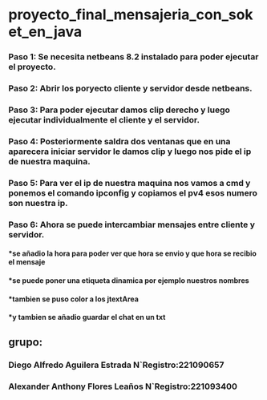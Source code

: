 # proyecto_final_mensajeria_con_soket_en_java
### Paso 1: Se necesita netbeans 8.2 instalado para poder ejecutar el proyecto.
### Paso 2: Abrir los poryecto cliente y servidor desde netbeans.
### Paso 3: Para poder ejecutar damos clip derecho y luego ejecutar individualmente el cliente y el servidor.
### Paso 4: Posteriormente saldra dos ventanas que en una aparecera iniciar servidor le damos clip y luego nos pide el ip de nuestra maquina.
### Paso 5: Para ver el ip de nuestra maquina nos vamos a cmd y ponemos el comando ipconfig y copiamos el pv4 esos numero son nuestra ip.
### Paso 6: Ahora se puede intercambiar mensajes entre cliente y servidor.

#### *se añadio la hora para poder ver que hora se envio y que hora se recibio el mensaje
#### *se puede poner una etiqueta dinamica por ejemplo nuestros nombres
#### *tambien se puso color a los jtextArea
#### *y tambien se añadio guardar el chat en un txt

##                          grupo:
### Diego Alfredo Aguilera Estrada   N`Registro:221090657
### Alexander Anthony Flores Leaños  N`Registro:221093400
